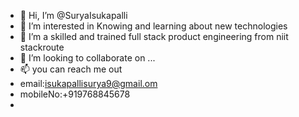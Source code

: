 - 👋 Hi, I’m @SuryaIsukapalli
- 👀 I’m interested in Knowing and learning about new technologies
- 🌱 I’m a skilled and trained full stack product engineering from niit stackroute
- 💞️ I’m looking to collaborate on ...
- 📫 you can reach me out 
- email:isukapallisurya9@gmail.om
- mobileNo:+919768845678
-

<!---
SuryaIsukapalli/SuryaIsukapalli is a ✨ special ✨ repository because its `README.md` (this file) appears on your GitHub profile.
You can click the Preview link to take a look at your changes.
--->
